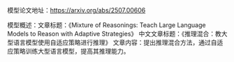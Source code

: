 模型论文地址：https://arxiv.org/abs/2507.00606

模型概述：文章标题：《Mixture of Reasonings: Teach Large Language Models to Reason with Adaptive Strategies》
中文文章标题：《推理混合：教大型语言模型使用自适应策略进行推理》
文章内容：提出推理混合方法，通过自适应策略训练大型语言模型，提高其推理能力。
